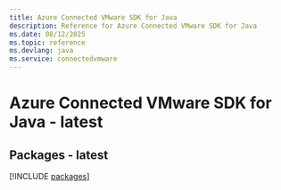 ```yaml
---
title: Azure Connected VMware SDK for Java
description: Reference for Azure Connected VMware SDK for Java
ms.date: 08/12/2025
ms.topic: reference
ms.devlang: java
ms.service: connectedvmware
---
```

# Azure Connected VMware SDK for Java - latest
## Packages - latest
[!INCLUDE [packages](connected-vmware-index.md)]